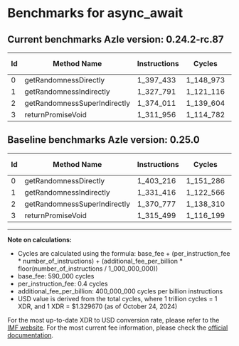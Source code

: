 # Benchmarks for async_await

## Current benchmarks Azle version: 0.24.2-rc.87

| Id  | Method Name                  | Instructions | Cycles    | USD           | USD/Million Calls | Change                            |
| --- | ---------------------------- | ------------ | --------- | ------------- | ----------------- | --------------------------------- |
| 0   | getRandomnessDirectly        | 1_397_433    | 1_148_973 | $0.0000015278 | $1.52             | <font color="green">-5_783</font> |
| 1   | getRandomnessIndirectly      | 1_327_791    | 1_121_116 | $0.0000014907 | $1.49             | <font color="green">-3_625</font> |
| 2   | getRandomnessSuperIndirectly | 1_374_011    | 1_139_604 | $0.0000015153 | $1.51             | <font color="red">+3_234</font>   |
| 3   | returnPromiseVoid            | 1_311_956    | 1_114_782 | $0.0000014823 | $1.48             | <font color="green">-3_543</font> |

## Baseline benchmarks Azle version: 0.25.0

| Id  | Method Name                  | Instructions | Cycles    | USD           | USD/Million Calls |
| --- | ---------------------------- | ------------ | --------- | ------------- | ----------------- |
| 0   | getRandomnessDirectly        | 1_403_216    | 1_151_286 | $0.0000015308 | $1.53             |
| 1   | getRandomnessIndirectly      | 1_331_416    | 1_122_566 | $0.0000014926 | $1.49             |
| 2   | getRandomnessSuperIndirectly | 1_370_777    | 1_138_310 | $0.0000015136 | $1.51             |
| 3   | returnPromiseVoid            | 1_315_499    | 1_116_199 | $0.0000014842 | $1.48             |

---

**Note on calculations:**

-   Cycles are calculated using the formula: base_fee + (per_instruction_fee \* number_of_instructions) + (additional_fee_per_billion \* floor(number_of_instructions / 1_000_000_000))
-   base_fee: 590_000 cycles
-   per_instruction_fee: 0.4 cycles
-   additional_fee_per_billion: 400_000_000 cycles per billion instructions
-   USD value is derived from the total cycles, where 1 trillion cycles = 1 XDR, and 1 XDR = $1.329670 (as of October 24, 2024)

For the most up-to-date XDR to USD conversion rate, please refer to the [IMF website](https://www.imf.org/external/np/fin/data/rms_sdrv.aspx).
For the most current fee information, please check the [official documentation](https://internetcomputer.org/docs/current/developer-docs/gas-cost#execution).
